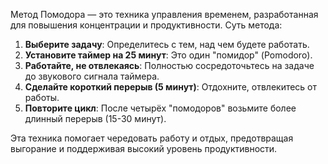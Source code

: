 Метод Помодора — это техника управления временем, разработанная для повышения концентрации и продуктивности. Суть метода:

1. **Выберите задачу**: Определитесь с тем, над чем будете работать.
2. **Установите таймер на 25 минут**: Это один "помидор" (Pomodoro).
3. **Работайте, не отвлекаясь**: Полностью сосредоточьтесь на задаче до звукового сигнала таймера.
4. **Сделайте короткий перерыв (5 минут)**: Отдохните, отвлекитесь от работы.
5. **Повторите цикл**: После четырёх "помодоров" возьмите более длинный перерыв (15-30 минут).

Эта техника помогает чередовать работу и отдых, предотвращая выгорание и поддерживая высокий уровень продуктивности.
